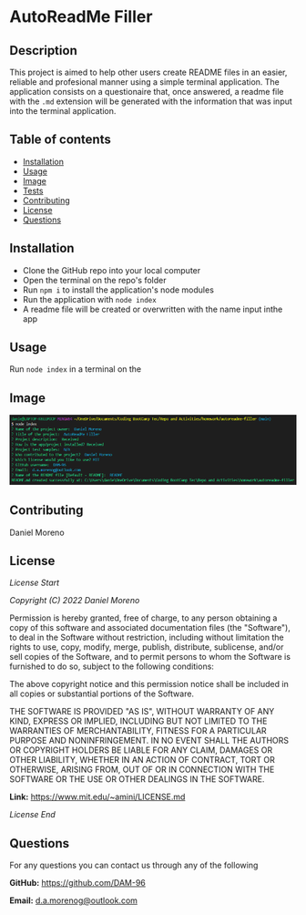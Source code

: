 
  # AutoReadMe Filler

  ## Description
  This project is aimed to help other users create README files in an easier, reliable and profesional manner using a simple terminal application. The application consists on a questionaire that, once answered, a readme file with the `.md` extension will be generated with the information that was input into the terminal application.

  ## Table of contents
  * [Installation](#installation)
  * [Usage](#usage)
  * [Image](#image)
  * [Tests](#tests)
  * [Contributing](#contributing)
  * [License](#license)
  * [Questions](#questions)
  
  ## Installation
- Clone the GitHub repo into your local computer
- Open the terminal on the repo's folder
- Run `npm i` to install the application's node modules
- Run the application with `node index`
- A readme file will be created or overwritten with the name input inthe app


## Usage
 Run `node index` in a terminal on the 

## Image
![Usage sample](./assets/images/Captura.PNG)

## Contributing
  Daniel Moreno

## License
*License Start*
  
  *Copyright (C) 2022 Daniel Moreno*
  
  
Permission is hereby granted, free of charge, to any person obtaining a copy of this software and associated documentation files (the "Software"), to deal in the Software without restriction, including without limitation the rights to use, copy, modify, merge, publish, distribute, sublicense, and/or sell copies of the Software, and to permit persons to whom the Software is furnished to do so, subject to the following conditions:

The above copyright notice and this permission notice shall be included in all copies or substantial portions of the Software.

THE SOFTWARE IS PROVIDED "AS IS", WITHOUT WARRANTY OF ANY KIND, EXPRESS OR IMPLIED, INCLUDING BUT NOT LIMITED TO THE WARRANTIES OF MERCHANTABILITY, FITNESS FOR A PARTICULAR PURPOSE AND NONINFRINGEMENT. IN NO EVENT SHALL THE AUTHORS OR COPYRIGHT HOLDERS BE LIABLE FOR ANY CLAIM, DAMAGES OR OTHER LIABILITY, WHETHER IN AN ACTION OF CONTRACT, TORT OR OTHERWISE, ARISING FROM, OUT OF OR IN CONNECTION WITH THE SOFTWARE OR THE USE OR OTHER DEALINGS IN THE SOFTWARE.


  **Link:** https://www.mit.edu/~amini/LICENSE.md
  
*License End*

  ## Questions
  For any questions you can contact us through any of the following 

  **GitHub:** https://github.com/DAM-96 

  **Email:** d.a.morenog@outlook.com 


